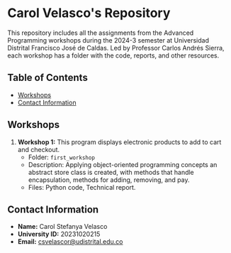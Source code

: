 # Carol Velasco's Repository

This repository includes all the assignments from the Advanced Programming workshops during the 2024-3 semester at Universidad Distrital Francisco José de Caldas. Led by Professor Carlos Andrés Sierra, each workshop has a folder with the code, reports, and other resources.

## Table of Contents

- [Workshops](#workshops)
- [Contact Information](#contact-information)

## Workshops

1. **Workshop 1:** This program displays electronic products to add to cart and checkout.
    - Folder: `first_workshop`
    - Description: Applying object-oriented programming concepts an abstract store class is created, with methods that handle encapsulation, methods for adding, removing, and pay.
    - Files: Python code, Technical report.
   
## Contact Information

- **Name:** Carol Stefanya Velasco
- **University ID:** 20231020215
- **Email:** csvelascor@udistrital.edu.co
